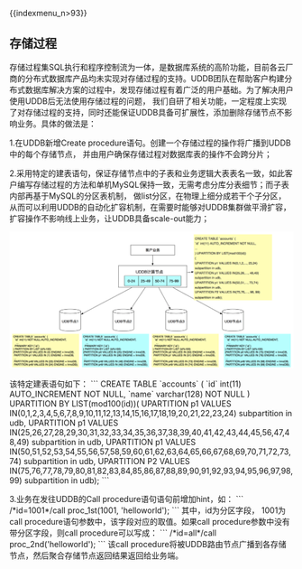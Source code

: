 {{indexmenu_n>93}}

## 存储过程

存储过程集SQL执行和程序控制流为一体，是数据库系统的高阶功能，目前各云厂商的分布式数据库产品均未实现对存储过程的支持。UDDB团队在帮助客户构建分布式数据库解决方案的过程中，发现存储过程有着广泛的用户基础。为了解决用户使用UDDB后无法使用存储过程的问题，
我们自研了相关功能，一定程度上实现了对存储过程的支持，同时还能保证UDDB具备可扩展性，添加删除存储节点不影响业务。具体的做法是：

1.在UDDB新增Create procedure语句。创建一个存储过程的操作将广播到UDDB中的每个存储节点，
并由用户确保存储过程对数据库表的操作不会跨分片；

2.采用特定的建表语句，保证存储节点中的子表和业务逻辑大表表名一致，如此客户编写存储过程的方法和单机MySQL保持一致，无需考虑分库分表细节；而子表内部再基于MySQL的分区表机制，
做list分区，在物理上细分成若干个子分区，
从而可以利用UDDB的自动化扩容机制，在需要时能够对UDDB集群做平滑扩容，扩容操作不影响线上业务，让UDDB具备scale-out能力；

![image](/images/uddb03.png)

该特定建表语句如下： \`\`\` CREATE TABLE \`accounts\` ( \`id\` int(11)
AUTO\_INCREMENT NOT NULL, \`name\` varchar(128) NOT NULL ) UPARTITION BY
LIST(mod100(id))( UPARTITION p1 VALUES
IN(0,1,2,3,4,5,6,7,8,9,10,11,12,13,14,15,16,17,18,19,20,21,22,23,24)
subpartition in udb, UPARTITION p1 VALUES
IN(25,26,27,28,29,30,31,32,33,34,35,36,37,38,39,40,41,42,43,44,45,56,47,48,49)
subpartition in udb, UPARTITION p1 VALUES
IN(50,51,52,53,54,55,56,57,58,59,60,61,62,63,64,65,66,67,68,69,70,71,72,73,74)
subpartition in udb, UPARTITION P2 VALUES
IN(75,76,77,78,79,80,81,82,83,84,85,86,87,88,89,90,91,92,93,94,95,96,97,98,
99) subpartition in udb); \`\`\`

3.业务在发往UDDB的Call procedure语句语句前增加hint，如： \`\`\` /\*id=1001\*/call
proc\_1st(1001, 'helloworld'); \`\`\` 其中，id为分区字段， 1001为call
procedure语句参数中，该字段对应的取值。如果call procedure参数中没有带分区字段，则call
procedure可以写成： \`\`\` /\*id=all\*/call proc\_2nd('helloworld'); \`\`\`
该call procedure将被UDDB路由节点广播到各存储节点，然后聚合存储节点返回结果返回给业务端。
